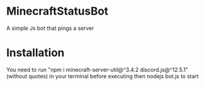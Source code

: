 # MinecraftStatusBot
A simple Js bot that pings a server 


# Installation
You need to run "npm i minecraft-server-util@^3.4.2 discord.js@^12.5.1" (without quotes) in your terminal before executing
then nodejs bot.js to start
